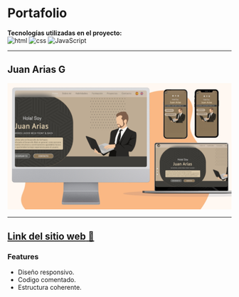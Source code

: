 # Portafolio

**Tecnologías utilizadas en el proyecto:**  
<img src="https://img.icons8.com/color/344/html-5--v1.png" alt="html" width="50"/>
<img src="https://img.icons8.com/color/344/css3.png" alt="css" width="50"/>
<img src="https://img.icons8.com/color/344/javascript--v1.png" alt="JavaScript" width="50"/>

---
## Juan Arias G
![portafolio-presentacion](https://github.com/arias404/portafolio-main/blob/main/Presentacion_portafolio.jpg?raw=true)

---

[**Link del sitio web** 🤳](https://portafolio-ja.netlify.app/)
---

### Features

- Diseño responsivo.
- Codigo comentado.
- Estructura coherente.
